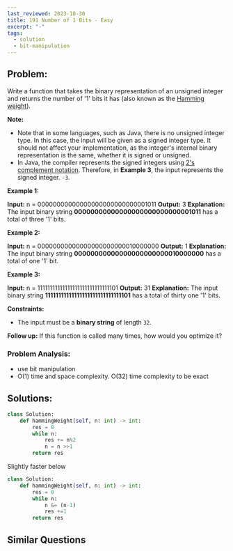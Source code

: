 ```yaml
---
last_reviewed: 2023-10-30
title: 191 Number of 1 Bits - Easy
excerpt: "-"
tags:
  - solution
  - bit-manipulation
---
```

## Problem:

Write a function that takes the binary representation of an unsigned integer and returns the number of '1' bits it has (also known as the [Hamming weight](http://en.wikipedia.org/wiki/Hamming_weight)).

**Note:**

- Note that in some languages, such as Java, there is no unsigned integer type. In this case, the input will be given as a signed integer type. It should not affect your implementation, as the integer's internal binary representation is the same, whether it is signed or unsigned.
- In Java, the compiler represents the signed integers using [2's complement notation](https://en.wikipedia.org/wiki/Two%27s_complement). Therefore, in **Example 3**, the input represents the signed integer. `-3`.

**Example 1:**

**Input:** n = 00000000000000000000000000001011
**Output:** 3
**Explanation:** The input binary string **00000000000000000000000000001011** has a total of three '1' bits.

**Example 2:**

**Input:** n = 00000000000000000000000010000000
**Output:** 1
**Explanation:** The input binary string **00000000000000000000000010000000** has a total of one '1' bit.

**Example 3:**

**Input:** n = 11111111111111111111111111111101
**Output:** 31
**Explanation:** The input binary string **11111111111111111111111111111101** has a total of thirty one '1' bits.

**Constraints:**

- The input must be a **binary string** of length `32`.

**Follow up:** If this function is called many times, how would you optimize it?
### Problem Analysis:

- use bit manipulation
- O(1) time and space complexity. O(32) time complexity to be exact

## Solutions:

```python
class Solution:
    def hammingWeight(self, n: int) -> int:
        res = 0
        while n:
            res += n%2
            n = n >>1
        return res
```

Slightly faster below
```python
class Solution:
    def hammingWeight(self, n: int) -> int:
        res = 0
        while n:
            n &= (n-1)
            res +=1
        return res
```

## Similar Questions
